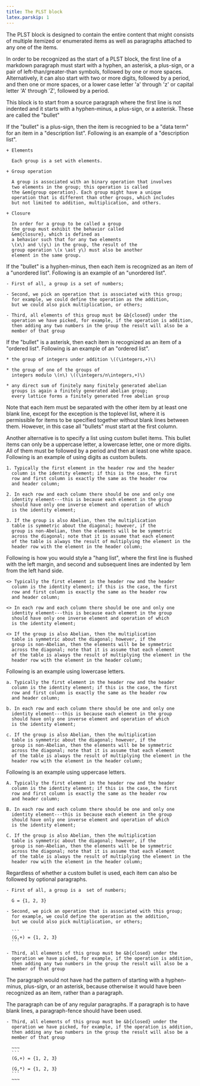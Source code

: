 ```yaml
---
title: The PLST block
latex.parskip: 1
---
```


The PLST block is designed to contain the entire
content that might consists of multiple itemized
or enumerated items as well as paragraphs attached
to any one of the items.

In order to be recognized as the start of a PLST block,
the first line of a markdown paragraph must start
with a hyphen, an asterisk, a plus-sign, or a pair of left-than/greater-than
symbols, followed
by one or more spaces. Alternatively, it can also start
with two or more digits, followed by a period, and then
one or more spaces, or a lower case 
letter 'a' through 'z' or capital letter 'A' through 'Z',
followed by a period. 

This block is to start from a source paragraph where
the first line is not indented and it starts with 
a hyphen-minus, a plus-sign, or a asterisk. 
These are called the "bullet"

If the "bullet" is a plus-sign, then the item is recognied
to be a "data term" for an item in a "description list".
Following is an example of a "description list".

~~~~framed
+ Elements

  Each group is a set with elements.

+ Group operation

  A group is associated with an binary operation that involves
  two elements in the group; this operation is called
  the &em{group operation}. Each group might have a unique
  operation that is different than other groups, which includes
  but not limited to addition, multiplication, and others.

+ Closure

  In order for a group to be called a group
  the group must exhibit the behavior called
  &em{closure}, which is defined as
  a behavior such that for any two elements
  \(x\) and \(y\) in the group, the result of the
  group operation \(x \ast y\) must also be another 
  element in the same group.
~~~~

If the "bullet" is a hyphen-minus, then each item is recognized
as an item of a "unordered list". Following is an example 
of an "unordered list".

~~~~framed
- First of all, a group is a set of numbers;

- Second, we pick an operation that is associated with this group;
  for example, we could define the operation as the addition, 
  but we could also pick multiplication, or others;

- Third, all elements of this group must be &b{closed} under the
  operation we have picked, for example, if the operation is addition,
  then adding any two numbers in the group the result will also be a
  member of that group
~~~~

If the "bullet" is a asterisk, then each item is recognized 
as an item of a "ordered list". Following is an example of 
an "ordered list".

~~~~framed
* the group of integers under addition \((\integers,+)\) 

* the group of one of the groups of
  integers modulo \(n\) \((\integers/n\integers,+)\) 

* any direct sum of finitely many finitely generated abelian 
  groups is again a finitely generated abelian group;
  every lattice forms a finitely generated free abelian group
~~~~

Note that each item must be separated with the other item by 
at least one blank line, except for the exception is the toplevel list,
where it is permissible for items to be specified together without
blank lines between them. However, in this case all "bullets" must
start at the first column.

Another alternative is to specify a list using custom bullet items.
This bullet items can only be a uppercase letter, a lowercase letter,
one or more digits. All of them must be followed by a period and then
at least one white space. Following is an example of using digits
as custom bullets.

~~~~framed
1. Typically the first element in the header row and the header
  column is the identity element; if this is the case, the first
  row and first column is exactly the same as the header row
  and header column;

2. In each row and each column there should be one and only one
  identity element---this is because each element in the group
  should have only one inverse element and operation of which
  is the identity element;

3. If the group is also Abelian, then the multiplication
  table is symmetric about the diagonal; however, if the
  group is non-Abelian, then the elements will be be symmetric
  across the diagonal; note that it is assume that each element
  of the table is always the result of multiplying the element in the
  header row with the element in the header column;
~~~~

Following is how you would style a "hang list", where the first
line is flushed with the left margin, and second and subsequent
lines are indented by 1em from the left hand side.

~~~~framed
<> Typically the first element in the header row and the header
  column is the identity element; if this is the case, the first
  row and first column is exactly the same as the header row
  and header column;

<> In each row and each column there should be one and only one
  identity element---this is because each element in the group
  should have only one inverse element and operation of which
  is the identity element;

<> If the group is also Abelian, then the multiplication
  table is symmetric about the diagonal; however, if the
  group is non-Abelian, then the elements will be be symmetric
  across the diagonal; note that it is assume that each element
  of the table is always the result of multiplying the element in the
  header row with the element in the header column;
~~~~

Following is an example using lowercase letters.

~~~~framed
a. Typically the first element in the header row and the header
  column is the identity element; if this is the case, the first
  row and first column is exactly the same as the header row
  and header column;

b. In each row and each column there should be one and only one
  identity element---this is because each element in the group
  should have only one inverse element and operation of which
  is the identity element;

c. If the group is also Abelian, then the multiplication
  table is symmetric about the diagonal; however, if the
  group is non-Abelian, then the elements will be be symmetric
  across the diagonal; note that it is assume that each element
  of the table is always the result of multiplying the element in the
  header row with the element in the header column;
~~~~

Following is an example using uppercase letters.

~~~~framed
A. Typically the first element in the header row and the header
  column is the identity element; if this is the case, the first
  row and first column is exactly the same as the header row
  and header column;

B. In each row and each column there should be one and only one
  identity element---this is because each element in the group
  should have only one inverse element and operation of which
  is the identity element;

C. If the group is also Abelian, then the multiplication
  table is symmetric about the diagonal; however, if the
  group is non-Abelian, then the elements will be be symmetric
  across the diagonal; note that it is assume that each element
  of the table is always the result of multiplying the element in the
  header row with the element in the header column;
~~~~

Regardless of whether a custom bullet is used, 
each item can also be followed by optional paragraphs. 

~~~~framed
- First of all, a group is a  set of numbers;

  G = {1, 2, 3}

- Second, we pick an operation that is associated with this group;
  for example, we could define the operation as the addition, 
  but we could also pick multiplication, or others;

  ```
  (G,+) = {1, 2, 3}
  ```

- Third, all elements of this group must be &b{closed} under the
  operation we have picked, for example, if the operation is addition,
  then adding any two numbers in the group the result will also be a
  member of that group
~~~~

The paragraph would not have had the pattern of starting with a hyphen-minus,
plus-sign, or an asterisk, because otherwise it would have been recognized
as an item, rather than a paragraph. 

The paragraph can be of any regular paragraphs. If a paragraph is to have
blank lines, a paragraph-fence should have been used.

~~~~framed
- Third, all elements of this group must be &b{closed} under the
  operation we have picked, for example, if the operation is addition,
  then adding any two numbers in the group the result will also be a
  member of that group

  ~~~
  ```
  (G,+) = {1, 2, 3}

  (G,*) = {1, 2, 3}
  ```
  ~~~
~~~~
